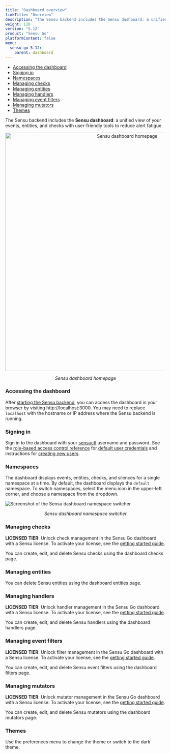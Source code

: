 ```yaml
---
title: "Dashboard overview"
linkTitle: "Overview"
description: "The Sensu backend includes the Sensu dashboard: a unified view of your Sensu resources with user-friendly tools to reduce alert fatigue. Read the doc to get started using the dashboard."
weight: 120
version: "5.12"
product: "Sensu Go"
platformContent: false
menu:
  sensu-go-5.12:
    parent: dashboard
---
```


- [Accessing the dashboard](#accessing-the-dashboard)
- [Signing in](#signing-in)
- [Namespaces](#namespaces)
- [Managing checks](#managing-checks)
- [Managing entities](#managing-entities)
- [Managing handlers](#managing-handlers)
- [Managing event filters](#managing-event-filters)
- [Managing mutators](#managing-mutators)
- [Themes](#themes)

The Sensu backend includes the **Sensu dashboard**:
a unified view of your events, entities, and checks with user-friendly tools to reduce alert fatigue.

<div style="text-align:center">
<img src="/images/homepage.png" alt="Sensu dashboard homepage" width="750">
</div>

<p style="text-align:center"><i>Sensu dashboard homepage</i></p>

### Accessing the dashboard
After [starting the Sensu backend][1], you can access the dashboard in your browser
by visiting http://localhost:3000. You may need to replace `localhost` with the
hostname or IP address where the Sensu backend is running.

### Signing in
Sign in to the dashboard with your [sensuctl][2] username and password.
See the [role-based access control reference][3] for [default user credentials][4] and instructions for [creating new users][5].

### Namespaces
The dashboard displays events, entities, checks, and silences for a single namespace at a time.
By default, the dashboard displays the `default` namespace.
To switch namespaces, select the menu icon in the upper-left corner, and choose a namespace from the dropdown.

<img src="/images/dashboard-namespace-switcher.png" alt="Screenshot of the Sensu dashboard namespace switcher">

<p style="text-align:center"><i>Sensu dashboard namespace switcher</i></p>

### Managing checks

**LICENSED TIER**: Unlock check management in the Sensu Go dashboard with a Sensu license. To activate your license, see the [getting started guide][6].

You can create, edit, and delete Sensu checks using the dashboard checks page.

### Managing entities

You can delete Sensu entities using the dashboard entities page.

### Managing handlers

**LICENSED TIER**: Unlock handler management in the Sensu Go dashboard with a Sensu license. To activate your license, see the [getting started guide][6].

You can create, edit, and delete Sensu handlers using the dashboard handlers page.

### Managing event filters

**LICENSED TIER**: Unlock filter management in the Sensu Go dashboard with a Sensu license. To activate your license, see the [getting started guide][6].

You can create, edit, and delete Sensu event filters using the dashboard filters page.

### Managing mutators

**LICENSED TIER**: Unlock mutator management in the Sensu Go dashboard with a Sensu license. To activate your license, see the [getting started guide][6].

You can create, edit, and delete Sensu mutators using the dashboard mutators page.

### Themes
Use the preferences menu to change the theme or switch to the dark theme.

[1]: ../../reference/backend#restarting-the-service
[2]: ../../sensuctl/reference/
[3]: ../../reference/rbac
[4]: ../../reference/rbac#default-user
[5]: ../../reference/rbac#creating-a-user
[6]: ../../getting-started/enterprise
